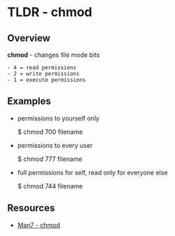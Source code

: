 TLDR - chmod
==========

Overview
--------

**chmod** - changes file mode bits

	- 4 = read permissions
	- 2 = write permissions
	- 1 = execute permissions

Examples
--------

- permissions to yourself only

	$ chmod 700 filename

- permissions to every user

	$ chmod 777 filename

- full permissions for self, read only for everyone else

	$ chmod 744 filename

Resources
---------

- [Man7 - chmod](http://man7.org/linux/man-pages/man1/chmod.1.html)